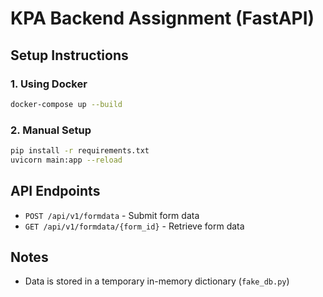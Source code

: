 # KPA Backend Assignment (FastAPI)

## Setup Instructions

### 1. Using Docker
```bash
docker-compose up --build
```

### 2. Manual Setup
```bash
pip install -r requirements.txt
uvicorn main:app --reload
```

## API Endpoints

- `POST /api/v1/formdata` - Submit form data
- `GET /api/v1/formdata/{form_id}` - Retrieve form data

## Notes
- Data is stored in a temporary in-memory dictionary (`fake_db.py`)
